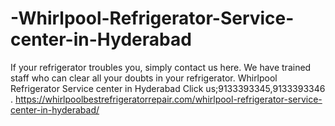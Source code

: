 # -Whirlpool-Refrigerator-Service-center-in-Hyderabad
If your refrigerator troubles you, simply contact us here. We have trained staff who can clear all your doubts in your refrigerator.  Whirlpool Refrigerator Service center in Hyderabad Click us;9133393345,9133393346 .   https://whirlpoolbestrefrigeratorrepair.com/whirlpool-refrigerator-service-center-in-hyderabad/
